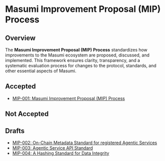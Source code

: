 # Masumi Improvement Proposal (MIP) Process

## Overview
The **Masumi Improvement Proposal (MIP) Process** standardizes how improvements to the Masumi ecosystem are proposed, discussed, and implemented. This framework ensures clarity, transparency, and a systematic evaluation process for changes to the protocol, standards, and other essential aspects of Masumi.

## Accepted

- [MIP-001: Masumi Improvement Proposal (MIP) Process](MIPs/MIP-001/MIP-001.md)

## Not Accepted

## Drafts
- [MIP-002: On-Chain Metadata Standard for registered Agentic Services](MIPs/MIP-002/MIP-002.md)
- [MIP-003: Agentic Service API Standard](MIPs/MIP-003/MIP-003.md)
- [MIP-004:  A Hashing Standard for Data Integrity](MIPs/MIP-004/MIP-004.md)
